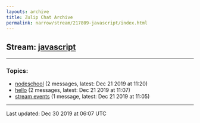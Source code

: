 ```yaml
---
layouts: archive
title: Zulip Chat Archive
permalink: narrow/stream/217809-javascript/index.html
---
```


## Stream: [javascript](https://chdinesh1089.github.io/narrow/stream/217809-javascript/index.html)
---

### Topics:

* [nodeschool](topic/nodeschool.html) (2 messages, latest: Dec 21 2019 at 11:20)
* [hello](topic/hello.html) (2 messages, latest: Dec 21 2019 at 11:07)
* [stream events](topic/stream.20events.html) (1 message, latest: Dec 21 2019 at 11:05)

<hr><p>Last updated: Dec 30 2019 at 06:07 UTC</p>